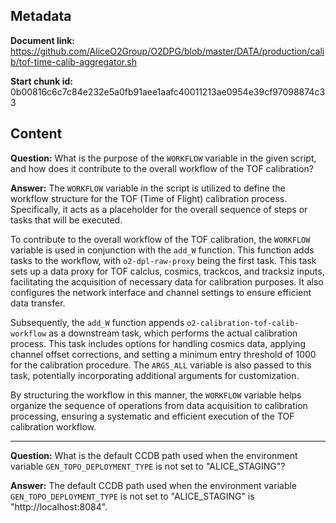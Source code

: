 ## Metadata

**Document link:** https://github.com/AliceO2Group/O2DPG/blob/master/DATA/production/calib/tof-time-calib-aggregator.sh

**Start chunk id:** 0b00816c6c7c84e232e5a0fb91aee1aafc40011213ae0954e39cf97098874c33

## Content

**Question:** What is the purpose of the `WORKFLOW` variable in the given script, and how does it contribute to the overall workflow of the TOF calibration?

**Answer:** The `WORKFLOW` variable in the script is utilized to define the workflow structure for the TOF (Time of Flight) calibration process. Specifically, it acts as a placeholder for the overall sequence of steps or tasks that will be executed.

To contribute to the overall workflow of the TOF calibration, the `WORKFLOW` variable is used in conjunction with the `add_W` function. This function adds tasks to the workflow, with `o2-dpl-raw-proxy` being the first task. This task sets up a data proxy for TOF calclus, cosmics, trackcos, and tracksiz inputs, facilitating the acquisition of necessary data for calibration purposes. It also configures the network interface and channel settings to ensure efficient data transfer.

Subsequently, the `add_W` function appends `o2-calibration-tof-calib-workflow` as a downstream task, which performs the actual calibration process. This task includes options for handling cosmics data, applying channel offset corrections, and setting a minimum entry threshold of 1000 for the calibration procedure. The `ARGS_ALL` variable is also passed to this task, potentially incorporating additional arguments for customization.

By structuring the workflow in this manner, the `WORKFLOW` variable helps organize the sequence of operations from data acquisition to calibration processing, ensuring a systematic and efficient execution of the TOF calibration workflow.

---

**Question:** What is the default CCDB path used when the environment variable `GEN_TOPO_DEPLOYMENT_TYPE` is not set to "ALICE_STAGING"?

**Answer:** The default CCDB path used when the environment variable `GEN_TOPO_DEPLOYMENT_TYPE` is not set to "ALICE_STAGING" is "http://localhost:8084".